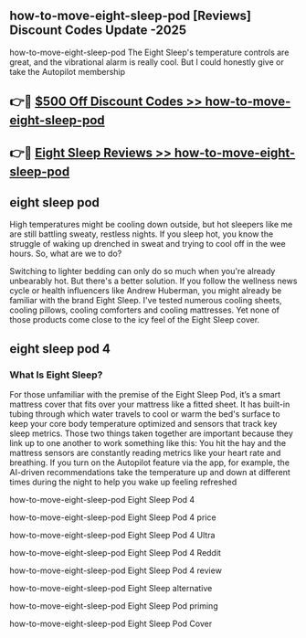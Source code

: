 ## how-to-move-eight-sleep-pod [Reviews​] Discount Codes Update -2025

how-to-move-eight-sleep-pod The Eight Sleep's temperature controls are great, and the vibrational alarm is really cool. But I could honestly give or take the Autopilot membership

## 👉🔴 [$500 Off Discount Codes >> how-to-move-eight-sleep-pod](http://download.freeplayer.one?title=how-to-move-eight-sleep-pod&ref=18-ES)

## 👉🔴 [Eight Sleep Reviews >> how-to-move-eight-sleep-pod](http://download.freeplayer.one?title=how-to-move-eight-sleep-pod&ref=18-ES)

## eight sleep pod

High temperatures might be cooling down outside, but hot sleepers like me are still battling sweaty, restless nights. If you sleep hot, you know the struggle of waking up drenched in sweat and trying to cool off in the wee hours. So, what are we to do?

Switching to lighter bedding can only do so much when you're already unbearably hot. But there's a better solution. If you follow the wellness news cycle or health influencers like Andrew Huberman, you might already be familiar with the brand Eight Sleep. I've tested numerous cooling sheets, cooling pillows, cooling comforters and cooling mattresses. Yet none of those products come close to the icy feel of the Eight Sleep cover.

## eight sleep pod 4

### What Is Eight Sleep?

For those unfamiliar with the premise of the Eight Sleep Pod, it’s a smart mattress cover that fits over your mattress like a fitted sheet. It has built-in tubing through which water travels to cool or warm the bed's surface to keep your core body temperature optimized and sensors that track key sleep metrics. Those two things taken together are important because they link up to one another to work something like this: You hit the hay and the mattress sensors are constantly reading metrics like your heart rate and breathing. If you turn on the Autopilot feature via the app, for example, the AI-driven recommendations take the temperature up and down at different times during the night to help you wake up feeling refreshed

how-to-move-eight-sleep-pod Eight Sleep Pod 4

how-to-move-eight-sleep-pod Eight Sleep Pod 4 price

how-to-move-eight-sleep-pod Eight Sleep Pod 4 Ultra

how-to-move-eight-sleep-pod Eight Sleep Pod 4 Reddit

how-to-move-eight-sleep-pod Eight Sleep Pod 4 review

how-to-move-eight-sleep-pod Eight Sleep alternative

how-to-move-eight-sleep-pod Eight Sleep Pod priming

how-to-move-eight-sleep-pod Eight Sleep Pod Cover